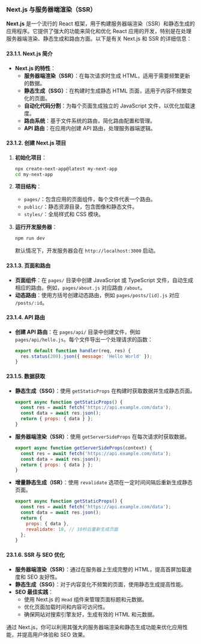 ### Next.js 与服务器端渲染（SSR）

**Next.js** 是一个流行的 React 框架，用于构建服务器端渲染（SSR）和静态生成的应用程序。它提供了强大的功能来简化和优化 React 应用的开发，特别是在处理服务器端渲染、静态生成和路由方面。以下是有关 Next.js 和 SSR 的详细信息：

#### 23.1.1. Next.js 简介
- **Next.js 的特性**：
  - **服务器端渲染（SSR）**：在每次请求时生成 HTML，适用于需要频繁更新的数据。
  - **静态生成（SSG）**：在构建时生成静态 HTML 页面，适用于内容不频繁变化的页面。
  - **自动化代码分割**：为每个页面生成独立的 JavaScript 文件，以优化加载速度。
  - **路由系统**：基于文件系统的路由，简化路由配置和管理。
  - **API 路由**：在应用内创建 API 路由，处理服务器端逻辑。

#### 23.1.2. 创建 Next.js 项目
1. **初始化项目**：
   ```bash
   npx create-next-app@latest my-next-app
   cd my-next-app
   ```

2. **项目结构**：
   - `pages/`：包含应用的页面组件，每个文件代表一个路由。
   - `public/`：静态资源目录，包含图像和静态文件。
   - `styles/`：全局样式和 CSS 模块。

3. **运行开发服务器**：
   ```bash
   npm run dev
   ```
   默认情况下，开发服务器会在 `http://localhost:3000` 启动。

#### 23.1.3. 页面和路由
- **页面组件**：在 `pages/` 目录中创建 JavaScript 或 TypeScript 文件，自动生成相应的路由。例如，`pages/about.js` 对应路由 `/about`。
- **动态路由**：使用方括号创建动态路由，例如 `pages/posts/[id].js` 对应 `/posts/:id`。

#### 23.1.4. API 路由
- **创建 API 路由**：在 `pages/api/` 目录中创建文件，例如 `pages/api/hello.js`。每个文件导出一个处理请求的函数：
  ```javascript
  export default function handler(req, res) {
    res.status(200).json({ message: 'Hello World' });
  }
  ```

#### 23.1.5. 数据获取
- **静态生成（SSG）**：使用 `getStaticProps` 在构建时获取数据并生成静态页面。
  ```javascript
  export async function getStaticProps() {
    const res = await fetch('https://api.example.com/data');
    const data = await res.json();
    return { props: { data } };
  }
  ```
- **服务器端渲染（SSR）**：使用 `getServerSideProps` 在每次请求时获取数据。
  ```javascript
  export async function getServerSideProps(context) {
    const res = await fetch('https://api.example.com/data');
    const data = await res.json();
    return { props: { data } };
  }
  ```
- **增量静态生成（ISR）**：使用 `revalidate` 选项在一定时间间隔后重新生成静态页面。
  ```javascript
  export async function getStaticProps() {
    const res = await fetch('https://api.example.com/data');
    const data = await res.json();
    return { 
      props: { data },
      revalidate: 10, // 10秒后重新生成页面
    };
  }
  ```

#### 23.1.6. SSR 与 SEO 优化
- **服务器端渲染（SSR）**：通过在服务器上生成完整的 HTML，提高首屏加载速度和 SEO 友好性。
- **静态生成（SSG）**：对于内容变化不频繁的页面，使用静态生成提高性能。
- **SEO 最佳实践**：
  - 使用 Next.js 的 `Head` 组件来管理页面标题和元数据。
  - 优化页面加载时间和内容可访问性。
  - 确保网站对搜索引擎友好，生成有效的 HTML 和元数据。

通过 Next.js，你可以利用其强大的服务器端渲染和静态生成功能来优化应用性能，并提高用户体验和 SEO 效果。